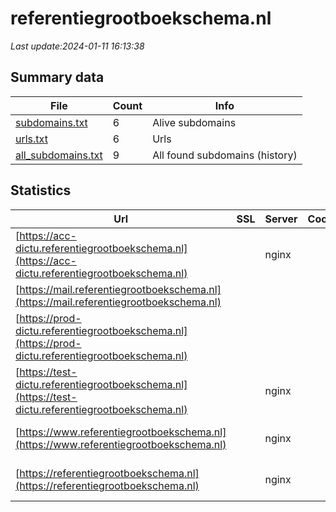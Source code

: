 # referentiegrootboekschema.nl
*Last update:2024-01-11 16:13:38*
## Summary data
| File       | Count | Info |
|------------|-------|------|
|[subdomains.txt](/data/referentiegrootboekschema/subdomains.txt)|6|Alive subdomains|
|[urls.txt](/data/referentiegrootboekschema/urls.txt)|6|Urls|
|[all_subdomains.txt](/data/referentiegrootboekschema/all_subdomains.txt)|9|All found subdomains (history)|
## Statistics
| Url | SSL | Server | Cookie | HSTS | CSP | XFO | XXP | RP | Tech |
|------------|-------|------|------|------|------|------|------|------|------|
|[https://acc-dictu.referentiegrootboekschema.nl](https://acc-dictu.referentiegrootboekschema.nl)| |nginx| | | | | |:white_check_mark: |Basic Nginx|
|[https://mail.referentiegrootboekschema.nl](https://mail.referentiegrootboekschema.nl)| | | | | | | |:white_check_mark: |Nginx|
|[https://prod-dictu.referentiegrootboekschema.nl](https://prod-dictu.referentiegrootboekschema.nl)| | | | | | | |:white_check_mark: |Drupal:10 HSTS Nginx...|
|[https://test-dictu.referentiegrootboekschema.nl](https://test-dictu.referentiegrootboekschema.nl)| |nginx| | | | | |:white_check_mark: |Basic Nginx|
|[https://www.referentiegrootboekschema.nl](https://www.referentiegrootboekschema.nl)| |nginx| |:white_check_mark: |:white_check_mark: |:white_check_mark: |:white_check_mark: |Drupal:10 HSTS Nginx...|
|[https://referentiegrootboekschema.nl](https://referentiegrootboekschema.nl)| |nginx| |:white_check_mark: |:white_check_mark: |:white_check_mark: |:white_check_mark: |Drupal:10 HSTS Nginx...|